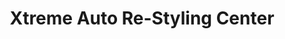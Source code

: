 ---
title: "Xtreme Auto Re-Styling Center"
url: /amarillo/xtreme-auto-re-styling-center/
shop: Autowerkstatt
---